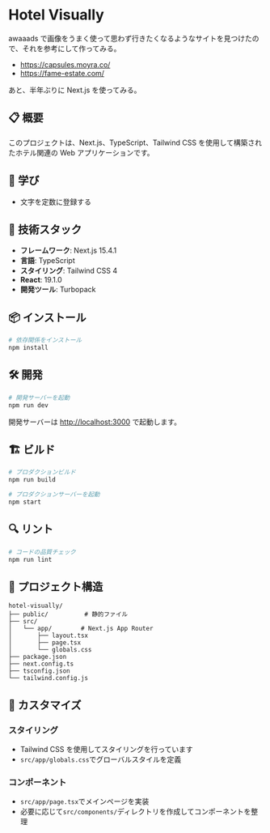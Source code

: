 # Hotel Visually

awaaads で画像をうまく使って思わず行きたくなるようなサイトを見つけたので、それを参考にして作ってみる。

- https://capsules.moyra.co/
- https://fame-estate.com/

あと、半年ぶりに Next.js を使ってみる。

## 📋 概要

このプロジェクトは、Next.js、TypeScript、Tailwind CSS を使用して構築されたホテル関連の Web アプリケーションです。

## 📝 学び

- 文字を定数に登録する

## 🚀 技術スタック

- **フレームワーク**: Next.js 15.4.1
- **言語**: TypeScript
- **スタイリング**: Tailwind CSS 4
- **React**: 19.1.0
- **開発ツール**: Turbopack

## 📦 インストール

```bash
# 依存関係をインストール
npm install
```

## 🛠️ 開発

```bash
# 開発サーバーを起動
npm run dev
```

開発サーバーは [http://localhost:3000](http://localhost:3000) で起動します。

## 🏗️ ビルド

```bash
# プロダクションビルド
npm run build

# プロダクションサーバーを起動
npm start
```

## 🔍 リント

```bash
# コードの品質チェック
npm run lint
```

## 📁 プロジェクト構造

```
hotel-visually/
├── public/          # 静的ファイル
├── src/
│   └── app/        # Next.js App Router
│       ├── layout.tsx
│       ├── page.tsx
│       └── globals.css
├── package.json
├── next.config.ts
├── tsconfig.json
└── tailwind.config.js
```

## 🎨 カスタマイズ

### スタイリング

- Tailwind CSS を使用してスタイリングを行っています
- `src/app/globals.css`でグローバルスタイルを定義

### コンポーネント

- `src/app/page.tsx`でメインページを実装
- 必要に応じて`src/components/`ディレクトリを作成してコンポーネントを整理
